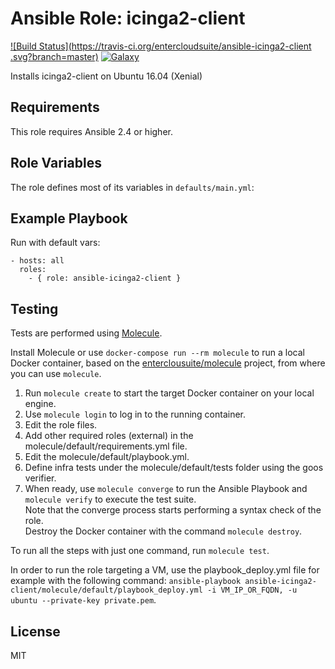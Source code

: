 Ansible Role: icinga2-client 
======================================

[![Build Status](https://travis-ci.org/entercloudsuite/ansible-icinga2-client .svg?branch=master)](https://travis-ci.org/entercloudsuite/ansible-icinga2-client)
[![Galaxy](https://img.shields.io/badge/galaxy-entercloudsuite.icinga2-client-blue.svg?style=flat-square)](https://galaxy.ansible.com/entercloudsuite/icinga2-client)  

Installs icinga2-client on Ubuntu 16.04 (Xenial)

## Requirements

This role requires Ansible 2.4 or higher.

## Role Variables

The role defines most of its variables in `defaults/main.yml`:

## Example Playbook

Run with default vars:

    - hosts: all
      roles:
        - { role: ansible-icinga2-client }

## Testing

Tests are performed using [Molecule](http://molecule.readthedocs.org/en/latest/).

Install Molecule or use `docker-compose run --rm molecule` to run a local Docker container, based on the [enterclousuite/molecule](https://hub.docker.com/r/fminzoni/molecule/) project, from where you can use `molecule`.

1. Run `molecule create` to start the target Docker container on your local engine.  
2. Use `molecule login` to log in to the running container.  
3. Edit the role files.  
4. Add other required roles (external) in the molecule/default/requirements.yml file.  
5. Edit the molecule/default/playbook.yml.  
6. Define infra tests under the molecule/default/tests folder using the goos verifier.  
7. When ready, use `molecule converge` to run the Ansible Playbook and `molecule verify` to execute the test suite.  
Note that the converge process starts performing a syntax check of the role.  
Destroy the Docker container with the command `molecule destroy`.   

To run all the steps with just one command, run `molecule test`. 

In order to run the role targeting a VM, use the playbook_deploy.yml file for example with the following command: `ansible-playbook ansible-icinga2-client/molecule/default/playbook_deploy.yml -i VM_IP_OR_FQDN, -u ubuntu --private-key private.pem`.  

## License

MIT